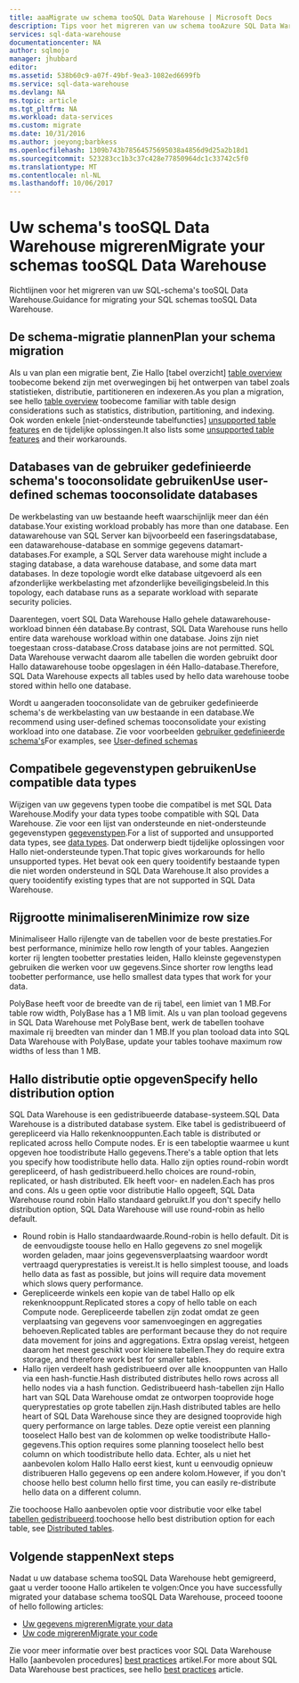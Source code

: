 ```yaml
---
title: aaaMigrate uw schema tooSQL Data Warehouse | Microsoft Docs
description: Tips voor het migreren van uw schema tooAzure SQL Data Warehouse om oplossingen te ontwikkelen.
services: sql-data-warehouse
documentationcenter: NA
author: sqlmojo
manager: jhubbard
editor: 
ms.assetid: 538b60c9-a07f-49bf-9ea3-1082ed6699fb
ms.service: sql-data-warehouse
ms.devlang: NA
ms.topic: article
ms.tgt_pltfrm: NA
ms.workload: data-services
ms.custom: migrate
ms.date: 10/31/2016
ms.author: joeyong;barbkess
ms.openlocfilehash: 1309b743b78564575695038a4856d9d25a2b18d1
ms.sourcegitcommit: 523283cc1b3c37c428e77850964dc1c33742c5f0
ms.translationtype: MT
ms.contentlocale: nl-NL
ms.lasthandoff: 10/06/2017
---
```

# <a name="migrate-your-schemas-toosql-data-warehouse"></a><span data-ttu-id="042c7-103">Uw schema's tooSQL Data Warehouse migreren</span><span class="sxs-lookup"><span data-stu-id="042c7-103">Migrate your schemas tooSQL Data Warehouse</span></span>
<span data-ttu-id="042c7-104">Richtlijnen voor het migreren van uw SQL-schema's tooSQL Data Warehouse.</span><span class="sxs-lookup"><span data-stu-id="042c7-104">Guidance for migrating your SQL schemas tooSQL Data Warehouse.</span></span> 

## <a name="plan-your-schema-migration"></a><span data-ttu-id="042c7-105">De schema-migratie plannen</span><span class="sxs-lookup"><span data-stu-id="042c7-105">Plan your schema migration</span></span>

<span data-ttu-id="042c7-106">Als u van plan een migratie bent, Zie Hallo [tabel overzicht] [ table overview] toobecome bekend zijn met overwegingen bij het ontwerpen van tabel zoals statistieken, distributie, partitioneren en indexeren.</span><span class="sxs-lookup"><span data-stu-id="042c7-106">As you plan a migration, see hello [table overview][table overview] toobecome familiar with table design considerations such as statistics, distribution, partitioning, and indexing.</span></span>  <span data-ttu-id="042c7-107">Ook worden enkele [niet-ondersteunde tabelfuncties] [ unsupported table features] en de tijdelijke oplossingen.</span><span class="sxs-lookup"><span data-stu-id="042c7-107">It also lists some [unsupported table features][unsupported table features] and their workarounds.</span></span>

## <a name="use-user-defined-schemas-tooconsolidate-databases"></a><span data-ttu-id="042c7-108">Databases van de gebruiker gedefinieerde schema's tooconsolidate gebruiken</span><span class="sxs-lookup"><span data-stu-id="042c7-108">Use user-defined schemas tooconsolidate databases</span></span>

<span data-ttu-id="042c7-109">De werkbelasting van uw bestaande heeft waarschijnlijk meer dan één database.</span><span class="sxs-lookup"><span data-stu-id="042c7-109">Your existing workload probably has more than one database.</span></span> <span data-ttu-id="042c7-110">Een datawarehouse van SQL Server kan bijvoorbeeld een faseringsdatabase, een datawarehouse-database en sommige gegevens datamart-databases.</span><span class="sxs-lookup"><span data-stu-id="042c7-110">For example, a SQL Server data warehouse might include a staging database, a data warehouse database, and some data mart databases.</span></span> <span data-ttu-id="042c7-111">In deze topologie wordt elke database uitgevoerd als een afzonderlijke werkbelasting met afzonderlijke beveiligingsbeleid.</span><span class="sxs-lookup"><span data-stu-id="042c7-111">In this topology, each database runs as a separate workload with separate security policies.</span></span>

<span data-ttu-id="042c7-112">Daarentegen, voert SQL Data Warehouse Hallo gehele datawarehouse-workload binnen één database.</span><span class="sxs-lookup"><span data-stu-id="042c7-112">By contrast, SQL Data Warehouse runs hello entire data warehouse workload within one database.</span></span> <span data-ttu-id="042c7-113">Joins zijn niet toegestaan cross-database.</span><span class="sxs-lookup"><span data-stu-id="042c7-113">Cross database joins are not permitted.</span></span> <span data-ttu-id="042c7-114">SQL Data Warehouse verwacht daarom alle tabellen die worden gebruikt door Hallo datawarehouse toobe opgeslagen in één Hallo-database.</span><span class="sxs-lookup"><span data-stu-id="042c7-114">Therefore, SQL Data Warehouse expects all tables used by hello data warehouse toobe stored within hello one database.</span></span>

<span data-ttu-id="042c7-115">Wordt u aangeraden tooconsolidate van de gebruiker gedefinieerde schema's de werkbelasting van uw bestaande in een database.</span><span class="sxs-lookup"><span data-stu-id="042c7-115">We recommend using user-defined schemas tooconsolidate your existing workload into one database.</span></span> <span data-ttu-id="042c7-116">Zie voor voorbeelden [gebruiker gedefinieerde schema's](sql-data-warehouse-develop-user-defined-schemas.md)</span><span class="sxs-lookup"><span data-stu-id="042c7-116">For examples, see [User-defined schemas](sql-data-warehouse-develop-user-defined-schemas.md)</span></span>

## <a name="use-compatible-data-types"></a><span data-ttu-id="042c7-117">Compatibele gegevenstypen gebruiken</span><span class="sxs-lookup"><span data-stu-id="042c7-117">Use compatible data types</span></span>
<span data-ttu-id="042c7-118">Wijzigen van uw gegevens typen toobe die compatibel is met SQL Data Warehouse.</span><span class="sxs-lookup"><span data-stu-id="042c7-118">Modify your data types toobe compatible with SQL Data Warehouse.</span></span> <span data-ttu-id="042c7-119">Zie voor een lijst van ondersteunde en niet-ondersteunde gegevenstypen [gegevenstypen][data types].</span><span class="sxs-lookup"><span data-stu-id="042c7-119">For a list of supported and unsupported data types, see [data types][data types].</span></span> <span data-ttu-id="042c7-120">Dat onderwerp biedt tijdelijke oplossingen voor Hallo niet-ondersteunde typen.</span><span class="sxs-lookup"><span data-stu-id="042c7-120">That topic gives workarounds for hello unsupported types.</span></span> <span data-ttu-id="042c7-121">Het bevat ook een query tooidentify bestaande typen die niet worden ondersteund in SQL Data Warehouse.</span><span class="sxs-lookup"><span data-stu-id="042c7-121">It also provides a query tooidentify existing types that are not supported in SQL Data Warehouse.</span></span>

## <a name="minimize-row-size"></a><span data-ttu-id="042c7-122">Rijgrootte minimaliseren</span><span class="sxs-lookup"><span data-stu-id="042c7-122">Minimize row size</span></span>
<span data-ttu-id="042c7-123">Minimaliseer Hallo rijlengte van de tabellen voor de beste prestaties.</span><span class="sxs-lookup"><span data-stu-id="042c7-123">For best performance, minimize hello row length of your tables.</span></span> <span data-ttu-id="042c7-124">Aangezien korter rij lengten toobetter prestaties leiden, Hallo kleinste gegevenstypen gebruiken die werken voor uw gegevens.</span><span class="sxs-lookup"><span data-stu-id="042c7-124">Since shorter row lengths lead toobetter performance, use hello smallest data types that work for your data.</span></span> 

<span data-ttu-id="042c7-125">PolyBase heeft voor de breedte van de rij tabel, een limiet van 1 MB.</span><span class="sxs-lookup"><span data-stu-id="042c7-125">For table row width, PolyBase has a 1 MB limit.</span></span>  <span data-ttu-id="042c7-126">Als u van plan tooload gegevens in SQL Data Warehouse met PolyBase bent, werk de tabellen toohave maximale rij breedten van minder dan 1 MB.</span><span class="sxs-lookup"><span data-stu-id="042c7-126">If you plan tooload data into SQL Data Warehouse with PolyBase, update your tables toohave maximum row widths of less than 1 MB.</span></span> 

<!--
- For example, this table uses variable length data but hello largest possible size of hello row is still less than 1 MB. PolyBase will load data into this table.

- This table uses variable length data and hello defined row width is less than one MB. When loading rows, PolyBase allocates hello full length of hello variable-length data. hello full length of this row is greater than one MB.  PolyBase will not load data into this table.  

-->

## <a name="specify-hello-distribution-option"></a><span data-ttu-id="042c7-127">Hallo distributie optie opgeven</span><span class="sxs-lookup"><span data-stu-id="042c7-127">Specify hello distribution option</span></span>
<span data-ttu-id="042c7-128">SQL Data Warehouse is een gedistribueerde database-systeem.</span><span class="sxs-lookup"><span data-stu-id="042c7-128">SQL Data Warehouse is a distributed database system.</span></span> <span data-ttu-id="042c7-129">Elke tabel is gedistribueerd of gerepliceerd via Hallo rekenknooppunten.</span><span class="sxs-lookup"><span data-stu-id="042c7-129">Each table is distributed or replicated across hello Compute nodes.</span></span> <span data-ttu-id="042c7-130">Er is een tabeloptie waarmee u kunt opgeven hoe toodistribute Hallo gegevens.</span><span class="sxs-lookup"><span data-stu-id="042c7-130">There's a table option that lets you specify how toodistribute hello data.</span></span> <span data-ttu-id="042c7-131">Hallo zijn opties round-robin wordt gerepliceerd, of hash gedistribueerd.</span><span class="sxs-lookup"><span data-stu-id="042c7-131">hello choices are  round-robin, replicated, or hash distributed.</span></span> <span data-ttu-id="042c7-132">Elk heeft voor- en nadelen.</span><span class="sxs-lookup"><span data-stu-id="042c7-132">Each has pros and cons.</span></span> <span data-ttu-id="042c7-133">Als u geen optie voor distributie Hallo opgeeft, SQL Data Warehouse round robin Hallo standaard gebruikt.</span><span class="sxs-lookup"><span data-stu-id="042c7-133">If you don't specify hello distribution option, SQL Data Warehouse will use round-robin as hello default.</span></span>

- <span data-ttu-id="042c7-134">Round robin is Hallo standaardwaarde.</span><span class="sxs-lookup"><span data-stu-id="042c7-134">Round-robin is hello default.</span></span> <span data-ttu-id="042c7-135">Dit is de eenvoudigste toouse hello en Hallo gegevens zo snel mogelijk worden geladen, maar joins gegevensverplaatsing waardoor wordt vertraagd queryprestaties is vereist.</span><span class="sxs-lookup"><span data-stu-id="042c7-135">It is hello simplest toouse, and loads hello data as fast as possible, but joins will require data movement which slows query performance.</span></span>
- <span data-ttu-id="042c7-136">Gerepliceerde winkels een kopie van de tabel Hallo op elk rekenknooppunt.</span><span class="sxs-lookup"><span data-stu-id="042c7-136">Replicated stores a copy of hello table on each Compute node.</span></span> <span data-ttu-id="042c7-137">Gerepliceerde tabellen zijn zodat omdat ze geen verplaatsing van gegevens voor samenvoegingen en aggregaties behoeven.</span><span class="sxs-lookup"><span data-stu-id="042c7-137">Replicated tables are performant because they do not require data movement for joins and aggregations.</span></span> <span data-ttu-id="042c7-138">Extra opslag vereist, hetgeen daarom het meest geschikt voor kleinere tabellen.</span><span class="sxs-lookup"><span data-stu-id="042c7-138">They do require extra storage, and therefore work best for smaller tables.</span></span>
- <span data-ttu-id="042c7-139">Hallo rijen verdeelt hash gedistribueerd over alle knooppunten van Hallo via een hash-functie.</span><span class="sxs-lookup"><span data-stu-id="042c7-139">Hash distributed distributes hello rows across all hello nodes via a hash function.</span></span> <span data-ttu-id="042c7-140">Gedistribueerd hash-tabellen zijn Hallo hart van SQL Data Warehouse omdat ze ontworpen tooprovide hoge queryprestaties op grote tabellen zijn.</span><span class="sxs-lookup"><span data-stu-id="042c7-140">Hash distributed tables are hello heart of SQL Data Warehouse since they are designed tooprovide high query performance on large tables.</span></span> <span data-ttu-id="042c7-141">Deze optie vereist een planning tooselect Hallo best van de kolommen op welke toodistribute Hallo-gegevens.</span><span class="sxs-lookup"><span data-stu-id="042c7-141">This option requires some planning tooselect hello best column on which toodistribute hello data.</span></span> <span data-ttu-id="042c7-142">Echter, als u niet het aanbevolen kolom Hallo Hallo eerst kiest, kunt u eenvoudig opnieuw distribueren Hallo gegevens op een andere kolom.</span><span class="sxs-lookup"><span data-stu-id="042c7-142">However, if you don't choose hello best column hello first time, you can easily re-distribute hello data on a different column.</span></span> 

<span data-ttu-id="042c7-143">Zie toochoose Hallo aanbevolen optie voor distributie voor elke tabel [tabellen gedistribueerd](sql-data-warehouse-tables-distribute.md).</span><span class="sxs-lookup"><span data-stu-id="042c7-143">toochoose hello best distribution option for each table, see [Distributed tables](sql-data-warehouse-tables-distribute.md).</span></span>


## <a name="next-steps"></a><span data-ttu-id="042c7-144">Volgende stappen</span><span class="sxs-lookup"><span data-stu-id="042c7-144">Next steps</span></span>
<span data-ttu-id="042c7-145">Nadat u uw database schema tooSQL Data Warehouse hebt gemigreerd, gaat u verder tooone Hallo artikelen te volgen:</span><span class="sxs-lookup"><span data-stu-id="042c7-145">Once you have successfully migrated your database schema tooSQL Data Warehouse, proceed tooone of hello following articles:</span></span>

* <span data-ttu-id="042c7-146">[Uw gegevens migreren][Migrate your data]</span><span class="sxs-lookup"><span data-stu-id="042c7-146">[Migrate your data][Migrate your data]</span></span>
* <span data-ttu-id="042c7-147">[Uw code migreren][Migrate your code]</span><span class="sxs-lookup"><span data-stu-id="042c7-147">[Migrate your code][Migrate your code]</span></span>

<span data-ttu-id="042c7-148">Zie voor meer informatie over best practices voor SQL Data Warehouse Hallo [aanbevolen procedures] [ best practices] artikel.</span><span class="sxs-lookup"><span data-stu-id="042c7-148">For more about SQL Data Warehouse best practices, see hello [best practices][best practices] article.</span></span>

<!--Image references-->

<!--Article references-->
[Migrate your code]: ./sql-data-warehouse-migrate-code.md
[Migrate your data]: ./sql-data-warehouse-migrate-data.md
[best practices]: ./sql-data-warehouse-best-practices.md
[table overview]: ./sql-data-warehouse-tables-overview.md
[unsupported table features]: ./sql-data-warehouse-tables-overview.md#unsupported-table-features
[data types]: ./sql-data-warehouse-tables-data-types.md
[unsupported data types]: ./sql-data-warehouse-tables-data-types.md#unsupported-data-types

<!--MSDN references-->


<!--Other Web references-->
